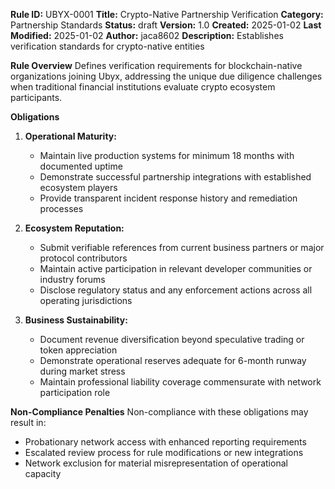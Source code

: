 **Rule ID:** UBYX-0001
**Title:** Crypto-Native Partnership Verification
**Category:** Partnership Standards
**Status:** draft
**Version:** 1.0
**Created:** 2025-01-02
**Last Modified:** 2025-01-02
**Author:** jaca8602
**Description:** Establishes verification standards for crypto-native entities

**Rule Overview**
Defines verification requirements for blockchain-native organizations joining Ubyx, addressing the unique due diligence challenges when traditional financial institutions evaluate crypto ecosystem participants.

**Obligations**

1. **Operational Maturity:**
   * Maintain live production systems for minimum 18 months with documented uptime
   * Demonstrate successful partnership integrations with established ecosystem players
   * Provide transparent incident response history and remediation processes

2. **Ecosystem Reputation:**
   * Submit verifiable references from current business partners or major protocol contributors
   * Maintain active participation in relevant developer communities or industry forums
   * Disclose regulatory status and any enforcement actions across all operating jurisdictions

3. **Business Sustainability:**
   * Document revenue diversification beyond speculative trading or token appreciation
   * Demonstrate operational reserves adequate for 6-month runway during market stress
   * Maintain professional liability coverage commensurate with network participation role

**Non-Compliance Penalties**
Non-compliance with these obligations may result in:
* Probationary network access with enhanced reporting requirements
* Escalated review process for rule modifications or new integrations
* Network exclusion for material misrepresentation of operational capacity

